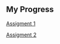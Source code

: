## My Progress

[Assigment 1 ](https://pjournal.github.io/boun01-Cuneytttt/firstrmd.html)

[Assigment 2 ](https://pjournal.github.io/boun01-Cuneytttt/Assignment-22.html)
